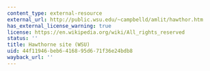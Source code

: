 ```yaml
---
content_type: external-resource
external_url: http://public.wsu.edu/~campbelld/amlit/hawthor.htm
has_external_license_warning: true
license: https://en.wikipedia.org/wiki/All_rights_reserved
status: ''
title: Hawthorne site (WSU)
uid: 44f11946-beb6-4168-95d6-71f36e24bdb8
wayback_url: ''
---
```

